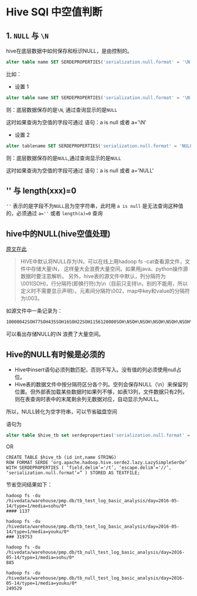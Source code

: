 # Hive SQl 中空值判断

## 1. `NULL` 与 `\N`

hive在底层数据中如何保存和标识NULL，是由控制的。

```sql
alter table name SET SERDEPROPERTIES('serialization.null.format' = '\N');
```

比如：

- 设置 1

```sql
alter table name SET SERDEPROPERTIES('serialization.null.format' = '\N');
```

则：底层数据保存的是`\N`, 通过查询显示的是`NULL`

这时如果查询为空值的字段可通过 语句：a is null 或者 a='\\N'

- 设置 2

```sql
alter tablename SET SERDEPROPERTIES('serialization.null.format' = 'NULL');
```
则：底层数据保存的是`NULL`,通过查询显示的是`NULL`

这时如果查询为空值的字段可通过 语句：a is null 或者 a='NULL'

## '' 与 length(xxx)=0
`''` 表示的是字段不为`NULL`且为空字符串，此时用 `a is null` 是无法查询这种值的，必须通过 `a=''`  或者 `length(a)=0` 查询

## hive中的NULL(hive空值处理)

[原文在此](http://www.voidcn.com/blog/longshenlmj/article/p-6019851.html)

> HIVE中默认将NULL存为\N，可以在线上用hadoop fs -cat查看源文件，文件中存储大量\N，   这样量大会浪费大量空间。如果用java、python操作源数据时要注意解析。
> 另外，hive表的源文件中默认，列分隔符为\001(SOH)，行分隔符(即换行符)为\n（目前只支持\n，别的不能用，所以定义时不需要显示声明）。元素间分隔符\002，map中key和value的分隔符为\003。

如源文件中一条记录为：

```txt
10000042SOH77SOH435SOH16SOH22SOH1156120000SOH\NSOH\NSOH\NSOH\NSOH\NSOH\NSOH\NSOHyoukuSOH85133.0SOH111
```

可以看出存储NULL的\N 浪费了大量空间。

## Hive的NULL有时候是必须的

- Hive中insert语句必须列数匹配，否则不写入。没有值的列必须使用null占位。
- Hive表的数据文件中按分隔符区分各个列。空列会保存NULL（\n）来保留列位置。但外部表加载某些数据时如果列不够，如表13列，文件数据只有2列，则在表查询时表中的末尾剩余列无数据对应，自动显示为NULL。

所以，NULL转化为空字符串，可以节省磁盘空间

语句为

```sql
alter table $hive_tb set serdeproperties('serialization.null.format' = '');
```

OR

```shell
CREATE TABLE $hive_tb (id int,name STRING)
ROW FORMAT SERDE ‘org.apache.hadoop.hive.serde2.lazy.LazySimpleSerDe’ WITH SERDEPROPERTIES ( ‘field.delim’='/t’, ‘escape.delim’='//’, ‘serialization.null.format’=” ) STORED AS TEXTFILE;
```

节省空间结果如下：

```shell
hadoop fs -du /hivedata/warehouse/pmp.db/tb_test_log_basic_analysis/day=2016-05-14/type=1/media=sohu/0*
#### 1137

hadoop fs -du /hivedata/warehouse/pmp.db/tb_test_log_basic_analysis/day=2016-05-14/type=1/media=youku/0*
### 319753

hadoop fs -du /hivedata/warehouse/pmp.db/tb_null_test_log_basic_analysis/day=2016-05-14/type=1/media=sohu/0*
885

hadoop fs -du /hivedata/warehouse/pmp.db/tb_null_test_log_basic_analysis/day=2016-05-14/type=1/media=youku/0*
249529
```
